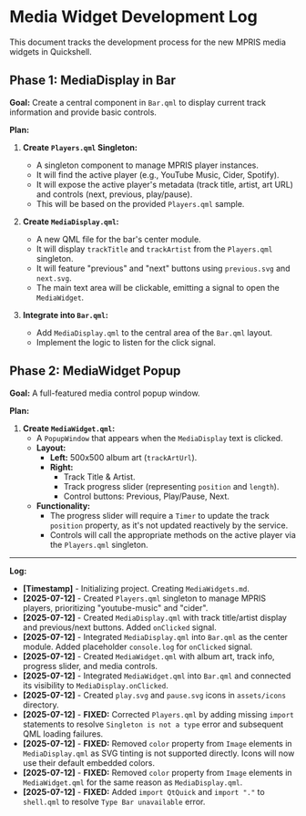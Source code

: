 # Media Widget Development Log

This document tracks the development process for the new MPRIS media widgets in Quickshell.

## Phase 1: MediaDisplay in Bar

**Goal:** Create a central component in `Bar.qml` to display current track information and provide basic controls.

**Plan:**

1.  **Create `Players.qml` Singleton:**
    *   A singleton component to manage MPRIS player instances.
    *   It will find the active player (e.g., YouTube Music, Cider, Spotify).
    *   It will expose the active player's metadata (track title, artist, art URL) and controls (next, previous, play/pause).
    *   This will be based on the provided `Players.qml` sample.

2.  **Create `MediaDisplay.qml`:**
    *   A new QML file for the bar's center module.
    *   It will display `trackTitle` and `trackArtist` from the `Players.qml` singleton.
    *   It will feature "previous" and "next" buttons using `previous.svg` and `next.svg`.
    *   The main text area will be clickable, emitting a signal to open the `MediaWidget`.

3.  **Integrate into `Bar.qml`:**
    *   Add `MediaDisplay.qml` to the central area of the `Bar.qml` layout.
    *   Implement the logic to listen for the click signal.

## Phase 2: MediaWidget Popup

**Goal:** A full-featured media control popup window.

**Plan:**

1.  **Create `MediaWidget.qml`:**
    *   A `PopupWindow` that appears when the `MediaDisplay` text is clicked.
    *   **Layout:**
        *   **Left:** 500x500 album art (`trackArtUrl`).
        *   **Right:**
            *   Track Title & Artist.
            *   Track progress slider (representing `position` and `length`).
            *   Control buttons: Previous, Play/Pause, Next.
    *   **Functionality:**
        *   The progress slider will require a `Timer` to update the track `position` property, as it's not updated reactively by the service.
        *   Controls will call the appropriate methods on the active player via the `Players.qml` singleton.

---
**Log:**

*   **[Timestamp]** - Initializing project. Creating `MediaWidgets.md`.
*   **[2025-07-12]** - Created `Players.qml` singleton to manage MPRIS players, prioritizing "youtube-music" and "cider".
*   **[2025-07-12]** - Created `MediaDisplay.qml` with track title/artist display and previous/next buttons. Added `onClicked` signal.
*   **[2025-07-12]** - Integrated `MediaDisplay.qml` into `Bar.qml` as the center module. Added placeholder `console.log` for `onClicked` signal.
*   **[2025-07-12]** - Created `MediaWidget.qml` with album art, track info, progress slider, and media controls.
*   **[2025-07-12]** - Integrated `MediaWidget.qml` into `Bar.qml` and connected its visibility to `MediaDisplay.onClicked`.
*   **[2025-07-12]** - Created `play.svg` and `pause.svg` icons in `assets/icons` directory.
*   **[2025-07-12]** - **FIXED:** Corrected `Players.qml` by adding missing `import` statements to resolve `Singleton is not a type` error and subsequent QML loading failures.
*   **[2025-07-12]** - **FIXED:** Removed `color` property from `Image` elements in `MediaDisplay.qml` as SVG tinting is not supported directly. Icons will now use their default embedded colors.
*   **[2025-07-12]** - **FIXED:** Removed `color` property from `Image` elements in `MediaWidget.qml` for the same reason as `MediaDisplay.qml`.
*   **[2025-07-12]** - **FIXED:** Added `import QtQuick` and `import "."` to `shell.qml` to resolve `Type Bar unavailable` error.
